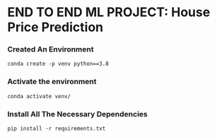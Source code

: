 # END TO END ML PROJECT: House Price Prediction

### Created An Environment
```
conda create -p venv python==3.8
```

### Activate the environment
```
conda activate venv/
```

### Install All The Necessary Dependencies
```
pip install -r requirements.txt
```